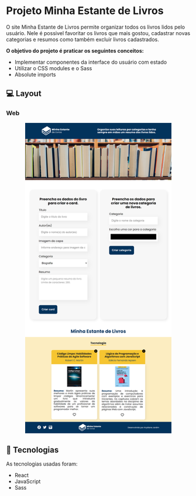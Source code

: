 # Projeto Minha Estante de Livros

O site Minha Estante de Livros permite organizar todos os livros lidos pelo usuário. Nele é possivel favoritar os livros que mais gostou, cadastrar novas categorias e resumos como também excluir livros cadastrados. 

<p><strong>O objetivo do projeto é praticar os seguintes conceitos:</strong> 

- Implementar componentes da interface do usuário com estado
- Utilizar o CSS modules e o Sass
- Absolute imports

## 💻 Layout  

### Web

<p align="center">
  <img alt="Projeto Minha estante de livros" title="Minha estante de livros" src="public/tela-web.png" width="400px">
</p>


 ## 🔧 Tecnologias 

As tecnologias usadas foram: 
* React
* JavaScript
* Sass
